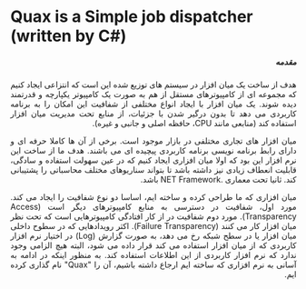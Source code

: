 # Quax is a Simple job dispatcher (written by C#) 

<div style="direction:rtl; text-align: justify;">
<h5>مقدمه</h5>


هدف از ساخت یک میان افزار در سیستم های توزیع شده این است که انتزاعی ایجاد کنیم که مجموعه ای از کامپیوترهای مستقل از هم به صورت یک کامپیوتر یکپارچه و قدرتمند دیده شوند. یک میان افزار با ایجاد انواع مختلفی از شفافیت این امکان را به برنامه کاربردی می دهد تا بدون درگیر  شدن با جزئیات، از منابع تحت مدیریت میان افزار استفاده کند (منابعی مانند
CPU، حافظه اصلی و جانبی و غیره).

میان افزار های تجاری مختلفی در بازار موجود است. برخی از آن ها کاملا حرفه ای و دارای رابط برنامه نویسی برنامه کاربردی پیچیده ای می باشند. هدف ما از ساخت این نرم افزار این بود که اولا میان افزاری ایجاد کنیم که در عین سهولت استفاده و سادگی، قابلیت انعطاف زیادی نیز داشته باشد تا بتواند سناریوهای مختلف محاسباتی را پشتیبانی کند. ثانیا تحت معماری .NET Framework باشد.

میان افزاری که ما طراحی کرده و ساخته ایم، اساسا دو نوع شفافیت را ایجاد می کند. مورد اول، شفافیت در دسترسی به منابع کامپیوترهای دیگر است (Access Transparency). مورد دوم شفافیت در از کار افتادگی کامپیوترهایی است که تحت نظر میان افزار کار می کنند (Failure Transparency). اکثر رویدادهایی که در سطوح داخلی میان افزار یا در سطح شبکه رخ می دهد، به صورت گزارش (Log) در اختیار نرم افزار کاربردی که از میان افزار استفاده می کند قرار داده می شود، البته هیچ الزامی وجود ندارد که نرم افزار کاربردی از این اطلاعات استفاده کند.
به منظور اینکه در ادامه به آسانی به نرم افزاری که ساخته ایم ارجاع داشته باشیم، آن را "Quax"  نام گذاری کرده ایم.


</div>
